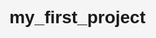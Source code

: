 # my_first_project<!DOCTYPE html>
<html lang="ar" dir="rtl">
<head>
    <meta charset="UTF-8">
    <meta name="viewport" content="width=device-width, initial-scale=1.0">
    <title>أمثلة على CSS Transitions</title>
    <style>
        body {
            font-family: Arial, sans-serif;
            line-height: 1.6;
            max-width: 1000px;
            margin: 0 auto;
            padding: 20px;
            background-color: #f5f5f5;
        }
        
        h1, h2 {
            color: #2c3e50;
            text-align: center;
        }
        
        .example-container {
            background: white;
            border-radius: 8px;
            padding: 20px;
            margin-bottom: 30px;
            box-shadow: 0 2px 5px rgba(0,0,0,0.1);
        }
        
        .example {
            padding: 20px;
            margin: 15px 0;
            border: 1px solid #ddd;
            border-radius: 5px;
            text-align: center;
            transition: all 0.3s ease;
        }
        
        .code {
            background: #f8f8f8;
            padding: 10px;
            border-radius: 5px;
            font-family: monospace;
            white-space: pre-wrap;
            margin: 10px 0;
            direction: ltr;
            text-align: left;
        }
        
        /* 1. مثال الانتقال البسيط */
        .simple-transition {
            width: 100px;
            height: 100px;
            background-color: #3498db;
            margin: 0 auto;
            transition: background-color 0.5s ease;
        }
        
        .simple-transition:hover {
            background-color: #e74c3c;
        }
        
        /* 2. تغيير الحجم مع الانتقال */
        .scale-transition {
            width: 100px;
            height: 100px;
            background-color: #2ecc71;
            margin: 0 auto;
            transition: transform 0.4s ease-in-out;
        }
        
        .scale-transition:hover {
            transform: scale(1.2);
        }
        
        /* 3. دوران العنصر */
        .rotate-transition {
            width: 100px;
            height: 100px;
            background-color: #9b59b6;
            margin: 0 auto;
            transition: transform 0.7s ease;
        }
        
        .rotate-transition:hover {
            transform: rotate(180deg);
        }
        
        /* 4. انتقال متعدد الخصائص */
        .multiple-transition {
            width: 100px;
            height: 100px;
            background-color: #f1c40f;
            margin: 0 auto;
            border-radius: 0;
            transition: 
                background-color 0.3s ease,
                border-radius 0.6s ease,
                transform 0.4s ease;
        }
        
        .multiple-transition:hover {
            background-color: #e67e22;
            border-radius: 50%;
            transform: scale(0.8);
        }
        
        /* 5. انتقال مع تأخير */
        .delay-transition {
            width: 100px;
            height: 100px;
            background-color: #1abc9c;
            margin: 0 auto;
            transition: 
                transform 0.5s ease,
                background-color 0.5s ease 0.5s;
        }
        
        .delay-transition:hover {
            transform: translateX(50px);
            background-color: #16a085;
        }
        
        /* 6. انتقال على العنصر عند الظهور */
        .fade-transition {
            width: 100px;
            height: 100px;
            background-color: #e74c3c;
            margin: 0 auto;
            opacity: 0.5;
            transition: opacity 1s ease, box-shadow 0.5s ease;
        }
        
        .fade-transition:hover {
            opacity: 1;
            box-shadow: 0 0 10px rgba(0,0,0,0.3);
        }
        
        /* 7. انتقال على الحدود */
        .border-transition {
            width: 100px;
            height: 100px;
            background-color: #3498db;
            margin: 0 auto;
            border: 2px solid transparent;
            transition: border 0.4s ease;
        }
        
        .border-transition:hover {
            border: 2px solid #2c3e50;
            border-radius: 10px;
        }
        
        /* 8. انتقال بطيء وسريع (توقيت مختلف) */
        .timing-transition {
            width: 200px;
            height: 50px;
            background-color: #34495e;
            margin: 0 auto;
            color: white;
            padding: 10px;
            transition: 
                width 1s ease-in,
                height 1s ease-out,
                background-color 1s linear;
        }
        
        .timing-transition:hover {
            width: 250px;
            height: 70px;
            background-color: #7f8c8d;
        }
    </style>
</head>
<body>
    <h1>أمثلة على CSS Transitions</h1>
    
    <div class="example-container">
        <h2>1. الانتقال البسيط</h2>
        <p>تغيير لون الخلفية عند التحويم</p>
        <div class="example">
            <div class="simple-transition"></div>
        </div>
        <div class="code">
.simple-transition {
    transition: background-color 0.5s ease;
}
.simple-transition:hover {
    background-color: #e74c3c;
}
        </div>
    </div>
    
    <div class="example-container">
        <h2>2. تغيير الحجم مع الانتقال</h2>
        <p>تكبير العنصر عند التحويم</p>
        <div class="example">
            <div class="scale-transition"></div>
        </div>
        <div class="code">
.scale-transition {
    transition: transform 0.4s ease-in-out;
}
.scale-transition:hover {
    transform: scale(1.2);
}
        </div>
    </div>
    
    <div class="example-container">
        <h2>3. دوران العنصر</h2>
        <p>تدوير العنصر 180 درجة عند التحويم</p>
        <div class="example">
            <div class="rotate-transition"></div>
        </div>
        <div class="code">
.rotate-transition {
    transition: transform 0.7s ease;
}
.rotate-transition:hover {
    transform: rotate(180deg);
}
        </div>
    </div>
    
    <div class="example-container">
        <h2>4. انتقال متعدد الخصائص</h2>
        <p>تغيير لون الخلفية، الشكل إلى دائري، وتصغير الحجم</p>
        <div class="example">
            <div class="multiple-transition"></div>
        </div>
        <div class="code">
.multiple-transition {
    transition: 
        background-color 0.3s ease,
        border-radius 0.6s ease,
        transform 0.4s ease;
}
.multiple-transition:hover {
    background-color: #e67e22;
    border-radius: 50%;
    transform: scale(0.8);
}
        </div>
    </div>
    
    <div class="example-container">
        <h2>5. انتقال مع تأخير</h2>
        <p>حركة النقل تأتي أولاً، ثم تغيير اللون بعد نصف ثانية</p>
        <div class="example">
            <div class="delay-transition"></div>
        </div>
        <div class="code">
.delay-transition {
    transition: 
        transform 0.5s ease,
        background-color 0.5s ease 0.5s;
}
.delay-transition:hover {
    transform: translateX(50px);
    background-color: #16a085;
}
        </div>
    </div>
    
    <div class="example-container">
        <h2>6. انتقال على العنصر عند الظهور</h2>
        <p>زيادة الوضوح وإضافة ظل عند التحويم</p>
        <div class="example">
            <div class="fade-transition"></div>
        </div>
        <div class="code">
.fade-transition {
    transition: opacity 1s ease, box-shadow 0.5s ease;
}
.fade-transition:hover {
    opacity: 1;
    box-shadow: 0 0 10px rgba(0,0,0,0.3);
}
        </div>
    </div>
    
    <div class="example-container">
        <h2>7. انتقال على الحدود</h2>
        <p>تغيير الحدود من غير مرئية إلى مرئية مع حواف مدورة</p>
        <div class="example">
            <div class="border-transition"></div>
        </div>
        <div class="code">
.border-transition {
    transition: border 0.4s ease;
}
.border-transition:hover {
    border: 2px solid #2c3e50;
    border-radius: 10px;
}
        </div>
    </div>
    
    <div class="example-container">
        <h2>8. انتقال بطيء وسريع (توقيت مختلف)</h2>
        <p>تغيير العرض ببطء، والارتفاع بسرعة، واللون بتوقيت خطي</p>
        <div class="example">
            <div class="timing-transition">انظر إلى التوقيت</div>
        </div>
        <div class="code">
.timing-transition {
    transition: 
        width 1s ease-in,
        height 1s ease-out,
        background-color 1s linear;
}
.timing-transition:hover {
    width: 250px;
    height: 70px;
    background-color: #7f8c8d;
}
        </div>
    </div>
</body>
</html>
